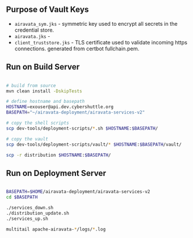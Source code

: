 ## Purpose of Vault Keys

* `airavata_sym.jks` - symmetric key used to encrypt all secrets in the credential store.
* `airavata.jks` - 
* `client_truststore.jks` - TLS certificate used to validate incoming https connections. generated from certbot fullchain.pem.

## Run on Build Server

```bash

# build from source
mvn clean install -DskipTests

# define hostname and basepath
HOSTNAME=exouser@api.dev.cybershuttle.org
BASEPATH="~/airavata-deployment/airavata-services-v2"

# copy the shell scripts
scp dev-tools/deployment-scripts/*.sh $HOSTNAME:$BASEPATH/

# copy the vault
scp dev-tools/deployment-scripts/vault/* $HOSTNAME:$BASEPATH/vault/

scp -r distribution $HOSTNAME:$BASEPATH/

```

## Run on Deployment Server
```bash

BASEPATH=$HOME/airavata-deployment/airavata-services-v2
cd $BASEPATH

./services_down.sh
./distribution_update.sh
./services_up.sh

multitail apache-airavata-*/logs/*.log

```